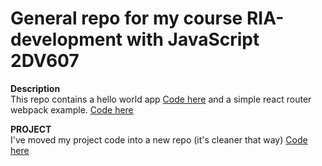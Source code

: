# General repo for my course RIA-development with JavaScript  2DV607


**Description**  
This repo contains a hello world app [Code here](https://github.com/mn22nw/2DV607/tree/gh-pages/hello-world) 
and a simple react router webpack example.  [Code here](https://github.com/mn22nw/2DV607/tree/gh-pages/simple-react-router-webpack) 


**PROJECT**  
I've moved my project code into a new repo (it's cleaner that way) [Code here](https://github.com/mn22nw/favovid)  